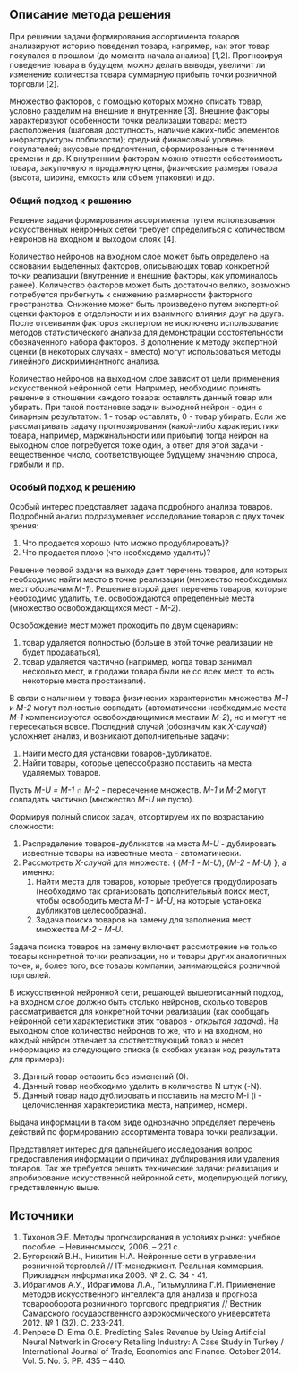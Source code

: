## Описание метода решения

При решении задачи формирования ассортимента товаров анализируют историю поведения товара, например, как этот товар покупался в прошлом (до момента начала анализа) [1,2]. Прогнозируя поведение товара в будущем, можно делать выводы, увеличит ли изменение количества товара суммарную прибыль точки розничной торговли [2]. 

Множество факторов, с помощью которых можно описать товар, условно разделим на внешние и внутренние [3]. Внешние факторы характеризуют особенности точки реализации товара: место расположения (шаговая доступность, наличие каких-либо элементов инфраструктуры поблизости); средний финансовый уровень покупателей; вкусовые предпочтения, сформированные с течением времени и др. К внутренним факторам можно отнести себестоимость товара, закупочную и продажную цены, физические размеры товара (высота, ширина, емкость или объем упаковки) и др.

### Общий подход к решению

Решение задачи формирования ассортимента путем использования искусственных нейронных сетей требует определиться с количеством нейронов на входном и выходом слоях [4]. 

Количество нейронов на входном слое может быть определено на основании выделенных факторов, описывающих товар конкретной точки реализации (внутренние и внешние факторы, как упоминалось ранее). Количество факторов может быть достаточно велико, возможно потребуется прибегнуть к снижению размерности факторного пространства. Снижение может быть произведено путем экспертной оценки факторов в отдельности и их взаимного влияния друг на друга. После отсеивания факторов экспертом не исключено использование методов статистического анализа для демонстрации состоятельности обозначенного набора факторов. В дополнение к методу экспертной оценки (в некоторых случаях - вместо) могут использоваться методы линейного дискриминантного анализа.

Количество нейронов на выходном слое зависит от цели применения искусственной  нейронной сети. Например, необходимо принять решение в отношении каждого товара: оставлять данный товар или убирать. При такой постановке задачи выходной нейрон - один с бинарным результатом: 1 - товар оставлять, 0 - товар убирать. Если же рассматривать задачу прогнозирования (какой-либо характеристики товара, например, маржинальности или прибыли) тогда нейрон на выходном слое потребуется тоже один, а ответ для этой задачи - вещественное число, соответствующее будущему значению спроса, прибыли и пр.

### Особый подход к решению

Особый интерес представляет задача подробного анализа товаров. Подробный анализ подразумевает исследование товаров с двух точек зрения:

1. Что продается хорошо (что можно продублировать)?
2. Что продается плохо (что необходимо удалить)?

Решение первой задачи на выходе дает перечень товаров, для которых необходимо найти место в точке реализации (множество необходимых мест обозначим *М-1*). Решение второй дает перечень товаров, которые необходимо удалить, т.е. освобождаются определенные места (множество освобождающихся мест - *М-2*). 

Освобождение мест может проходить по двум сценариям: 

1. товар удаляется полностью (больше в этой точке реализации не будет продаваться),
2. товар удаляется частично (например, когда товар занимал несколько мест, и продажи товара были не со всех мест, то есть некоторые места простаивали). 

В связи с наличием у товара физических характеристик множества *М-1* и *М-2* могут полностью совпадать (автоматически необходимые места *M-1* компенсируются освобождающимися местами *M-2*), но и могут не пересекаться вовсе. Последний случай (обозначим как *X-случай*) усложняет анализ, и возникают дополнительные задачи:

1. Найти место для установки товаров-дубликатов.
2. Найти товары, которые целесообразно поставить на места удаляемых товаров.

Пусть *M-U = М-1 ∩ М-2* - пересечение множеств. *М-1* и *М-2* могут совпадать частично (множество *M-U* не пусто). 

Формируя полный список задач, отсортируем их по возрастанию сложности:

1. Распределение товаров-дубликатов на места *M-U* - дублировать известные товары на известные места - автоматически. 
2. Рассмотреть *X-случай* для множеств: { (*М-1 - M-U*), (*М-2 - M-U*) }, а именно:
	1. Найти места для товаров, которые требуется продублировать (необходимо так организовать дополнительный поиск мест, чтобы освободить места *M-1 - M-U*, на которые установка дубликатов целесообразна).
	2. Задача поиска товаров на замену для заполнения мест множества *M-2 - M-U*. 

Задача поиска товаров на замену включает рассмотрение не только товары конкретной точки реализации, но и товары других аналогичных точек, и, более того, все товары компании, занимающейся розничной торговлей.

В искусственной нейронной сети, решающей вышеописанный подход, на входном слое должно быть столько нейронов, сколько товаров рассматривается для конкретной точки реализации (как сообщать нейронной сети характеристики этих товаров - *открытая задача*). На выходном слое количество нейронов то же, что и на входном, но каждый нейрон отвечает за соответствующий товар и несет информацию из следующего списка (в скобках указан код результата для примера):

3. Данный товар оставить без изменений (0).
4. Данный товар необходимо удалить в количестве N штук (-N).
5. Данный товар надо дублировать и поставить на место M-i (i - целочисленная характеристика места, например, номер).

Выдача информации в таком виде однозначно определяет перечень действий по формированию ассортимента товара точки реализации. 

Представляет интерес для дальнейшего исследования вопрос предоставления информации о причинах дублирования или удаления товаров. Так же требуется решить технические задачи: реализация и апробирование искусственной нейронной сети, моделирующей логику, представленную выше.

## Источники
1. Тихонов Э.Е. Методы прогнозирования в условиях рынка: учебное пособие. – Невинномысск, 2006. – 221 с.
2. Бугорский В.Н., Никитин Н.А. Нейронные сети в управлении розничной торговлей // IT-менеджмент. Реальная коммерция. Прикладная информатика 2006. № 2. С. 34 - 41.
3. Ибрагимов А.У., Ибрагимова Л.А., Гильмуллина Г.И. Применение методов искусственного интеллекта для анализа и прогноза товарооборота розничного торгового предприятия // Вестник Самарского государственного аэрокосмического университета 2012. № 1 (32). С. 233-241.
4. Penpece D. Elma O.E. Predicting Sales Revenue by Using Artificial Neural Network in Grocery Retailing Industry: A Case Study in Turkey / International Journal of Trade, Economics and Finance. October 2014. Vol. 5. No. 5. PP. 435 – 440.